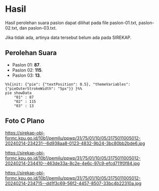 # Hasil

Hasil perolehan suara paslon dapat dilihat pada file paslon-01.txt, paslon-02.txt, dan paslon-03.txt.

Jika tidak ada, artinya data tersebut belum ada pada SIREKAP.

## Perolehan Suara

 * Paslon 01: **87**.
 * Paslon 02: **115**.
 * Paslon 03: **13**.

```mermaid
%%{init: {"pie": {"textPosition": 0.5}, "themeVariables": {"pieOuterStrokeWidth": "5px"}} }%%
pie showData
    "01" : 87
    "02" : 115
    "03" : 13
```
## Foto C Plano

https://sirekap-obj-formc.kpu.go.id/10b1/pemilu/ppwp/31/75/01/10/05/3175011005012-20240214-234231--6d938aa8-0123-4832-9b24-3bc80bb2bde6.jpg

https://sirekap-obj-formc.kpu.go.id/10b1/pemilu/ppwp/31/75/01/10/05/3175011005012-20240214-234410--463de33a-8c2e-4e6c-97c9-efcd711f0f84.jpg

https://sirekap-obj-formc.kpu.go.id/10b1/pemilu/ppwp/31/75/01/10/05/3175011005012-20240214-234715--dd1f3c69-56f2-4457-8507-33bc4b22310a.jpg
